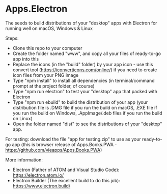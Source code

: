 # Apps.Electron
The seeds to build distributions of your "desktop" apps with Electron for running well on macOS, Windows & Linux

Steps:
- Clone this repo to your computer
- Create the folder named "www", and copy all your files of ready-to-go app into this
- Replace the icons (in the "build" folder) by your app icon - use this convert tool (https://iconverticons.com/online/) if you need to create icon files from your PNG image
- Type "npm install" to install all dependencies (in terminal/command prompt at the project folder, of course)
- Type "npm run electron" to test your "desktop" app that packed with Electron
- Type "npm run ebuild" to build the distribution of your app (your distribution file is .DMG file if you run the build on macOS, .EXE file if you run the build on Windows, .AppImage/.deb files if you run the build on Linux)
- Open the folder named "dist" to see the distributions of your "desktop" app.

For testing: download the file "app for testing.zip" to use as your ready-to-go app (this is browser release of Apps.Books.PWA - https://github.com/vieapps/Apps.Books.PWA)

More information:
- Electron (Father of ATOM and Visual Studio Code): https://electron.atom.io/
- Electron Builder (The excellent build to do this job): https://www.electron.build/
